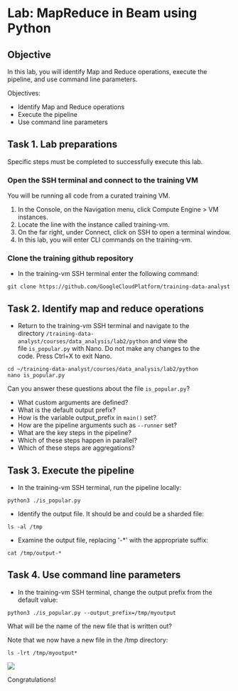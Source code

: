 # Lab: MapReduce in Beam using Python

## Objective

In this lab, you will identify Map and Reduce operations, execute the pipeline, and use command line parameters.

Objectives:

- Identify Map and Reduce operations
- Execute the pipeline
- Use command line parameters

## Task 1. Lab preparations

Specific steps must be completed to successfully execute this lab.

### Open the SSH terminal and connect to the training VM

You will be running all code from a curated training VM.

1. In the Console, on the Navigation menu, click Compute Engine > VM instances.
2. Locate the line with the instance called training-vm.
3. On the far right, under Connect, click on SSH to open a terminal window.
4. In this lab, you will enter CLI commands on the training-vm.

### Clone the training github repository

- In the training-vm SSH terminal enter the following command:

```
git clone https://github.com/GoogleCloudPlatform/training-data-analyst
```

## Task 2. Identify map and reduce operations

- Return to the training-vm SSH terminal and navigate to the directory `/training-data-analyst/courses/data_analysis/lab2/python` and view the file `is_popular.py` with Nano. Do not make any changes to the code. Press Ctrl+X to exit Nano.

```
cd ~/training-data-analyst/courses/data_analysis/lab2/python
nano is_popular.py
```

Can you answer these questions about the file `is_popular.py`?

- What custom arguments are defined?
- What is the default output prefix?
- How is the variable output_prefix in `main()` set?
- How are the pipeline arguments such as `--runner` set?
- What are the key steps in the pipeline?
- Which of these steps happen in parallel?
- Which of these steps are aggregations?

## Task 3. Execute the pipeline

- In the training-vm SSH terminal, run the pipeline locally:

```
python3 ./is_popular.py
```

- Identify the output file. It should be and could be a sharded file:

```
ls -al /tmp
```

- Examine the output file, replacing '-*' with the appropriate suffix:

```
cat /tmp/output-*
```

## Task 4. Use command line parameters

- In the training-vm SSH terminal, change the output prefix from the default value:

```
python3 ./is_popular.py --output_prefix=/tmp/myoutput
```

What will be the name of the new file that is written out?

Note that we now have a new file in the /tmp directory:

```
ls -lrt /tmp/myoutput*
```

![](https://user-images.githubusercontent.com/62965911/214003333-3272b2fe-aebd-4632-9345-bf8ee8c44e4a.png)

Congratulations!
